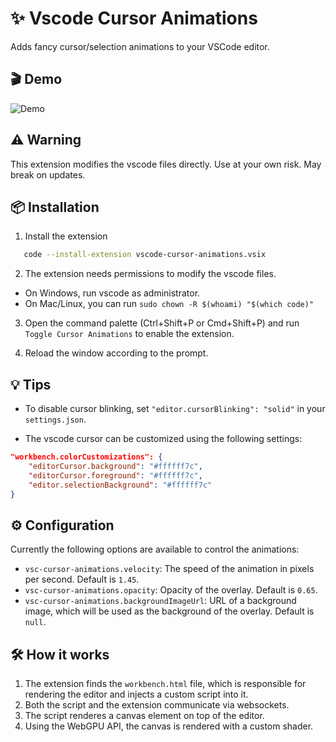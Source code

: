 # ✨ Vscode Cursor Animations

Adds fancy cursor/selection animations to your VSCode editor.

## 🎬 Demo

![Demo](./demo/2025-04-09-181753.gif)

## ⚠️ Warning

This extension modifies the vscode files directly. Use at your own risk. May break on updates.

## 📦 Installation

1. Install the extension

```bash
   code --install-extension vscode-cursor-animations.vsix
```

2. The extension needs permissions to modify the vscode files.

- On Windows, run vscode as administrator.
- On Mac/Linux, you can run `sudo chown -R $(whoami) "$(which code)"`

3. Open the command palette (Ctrl+Shift+P or Cmd+Shift+P) and run `Toggle Cursor Animations` to enable the extension.

4. Reload the window according to the prompt.

## 💡 Tips

- To disable cursor blinking, set `"editor.cursorBlinking": "solid"` in your `settings.json`.

- The vscode cursor can be customized using the following settings:

```json
"workbench.colorCustomizations": {
    "editorCursor.background": "#ffffff7c",
    "editorCursor.foreground": "#ffffff7c",
    "editor.selectionBackground": "#ffffff7c"
}
```

## ⚙️ Configuration

Currently the following options are available to control the animations:

- `vsc-cursor-animations.velocity`: The speed of the animation in pixels per second. Default is `1.45`.
- `vsc-cursor-animations.opacity`: Opacity of the overlay. Default is `0.65`.
- `vsc-cursor-animations.backgroundImageUrl`: URL of a background image, which will be used as the background of the overlay. Default is `null`.

## 🛠️ How it works

1. The extension finds the `workbench.html` file, which is responsible for rendering the editor and injects a custom script into it.
2. Both the script and the extension communicate via websockets.
3. The script renderes a canvas element on top of the editor.
4. Using the WebGPU API, the canvas is rendered with a custom shader.
